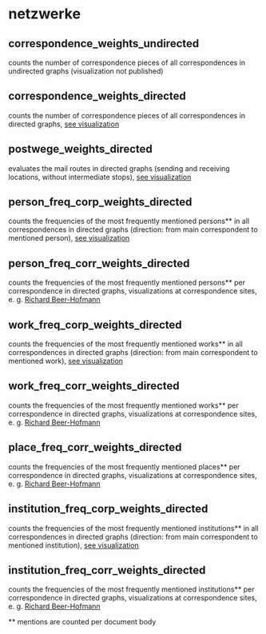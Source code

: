 # netzwerke

## correspondence_weights_undirected
counts the number of correspondence pieces of all correspondences in undirected graphs (visualization not published)

## correspondence_weights_directed
counts the number of correspondence pieces of all correspondences in directed graphs, [see visualization](https://schnitzler-briefe.acdh.oeaw.ac.at/tocs.html)

## postwege_weights_directed
evaluates the mail routes in directed graphs (sending and receiving locations, without intermediate stops), [see visualization](https://schnitzler-briefe.acdh.oeaw.ac.at/correspaction.html)

## person_freq_corp_weights_directed
counts the frequencies of the most frequently mentioned persons** in all correspondences in directed graphs (direction: from main correspondent to mentioned person), [see visualization](https://schnitzler-briefe.acdh.oeaw.ac.at/listperson.html)

## person_freq_corr_weights_directed
counts the frequencies of the most frequently mentioned persons** per correspondence in directed graphs, visualizations at correspondence sites, e. g. [Richard Beer-Hofmann](https://schnitzler-briefe.acdh.oeaw.ac.at/netzwerke_pmb10863.html)

## work_freq_corp_weights_directed
counts the frequencies of the most frequently mentioned works** in all correspondences in directed graphs (direction: from main correspondent to mentioned work), [see visualization](https://schnitzler-briefe.acdh.oeaw.ac.at/listwork.html)

## work_freq_corr_weights_directed
counts the frequencies of the most frequently mentioned works** per correspondence in directed graphs, visualizations at correspondence sites, e. g. [Richard Beer-Hofmann](https://schnitzler-briefe.acdh.oeaw.ac.at/netzwerke_pmb10863.html)

## place_freq_corr_weights_directed
counts the frequencies of the most frequently mentioned places** per correspondence in directed graphs, visualizations at correspondence sites, e. g. [Richard Beer-Hofmann](https://schnitzler-briefe.acdh.oeaw.ac.at/netzwerke_pmb10863.html)

## institution_freq_corp_weights_directed
counts the frequencies of the most frequently mentioned institutions** in all correspondences in directed graphs (direction: from main correspondent to mentioned institution), [see visualization](https://schnitzler-briefe.acdh.oeaw.ac.at/listplace.html)

## institution_freq_corr_weights_directed
counts the frequencies of the most frequently mentioned institutions** per correspondence in directed graphs, visualizations at correspondence sites, e. g. [Richard Beer-Hofmann](https://schnitzler-briefe.acdh.oeaw.ac.at/netzwerke_pmb10863.html)

** mentions are counted per document body

